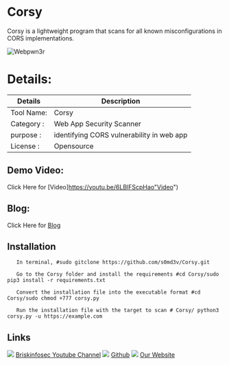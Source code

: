  Corsy
============
 Corsy is a lightweight program that scans for all known misconfigurations in CORS implementations.

![Webpwn3r](https://www.briskinfosec.com//assets/tooloftheday/Tool_Of_the_day_-_1.jpg)

Details:
============
|  Details | Description   |
| ------------ | ------------ |
|Tool Name:|  Corsy |
|Category :| Web App Security Scanner |
|purpose  :|  identifying CORS vulnerability in web app  |
|License  :| Opensource

Demo Video:
-----------------
Click Here for [Video]https://youtu.be/6LBlFScpHao"Video")

Blog: 
--------------
Click Here for [Blog](https://www.briskinfosec.com/tooloftheday/toolofthedaydetail/CORSY-Tool-Opensource-CORS-Web-Vulnerability-Scanner"Blog")

Installation
----------------

       In terminal, #sudo gitclone https://github.com/s0md3v/Corsy.git
       
       Go to the Corsy folder and install the requirements #cd Corsy/sudo pip3 install -r requirements.txt
       
       Convert the installation file into the executable format #cd Corsy/sudo chmod +777 corsy.py
       
       Run the installation file with the target to scan # Corsy/ python3 corsy.py -u https://example.com

Links
----------------
![ ](https://img.icons8.com/color/15/000000/youtube-play.png) [Briskinfosec Youtube Channel](https://www.youtube.com/channel/UCcPmqqYETcO_7-6p_uUsF1w "Briskinfosec Youtube Channel")
 ![ ](https://img.icons8.com/glyph-neue/15/000000/github.png) [Github](https://github.com/briskinfosec "Github") 
![ ](https://img.icons8.com/ios/15/000000/internet--v2.png) [Our Website](https://www.briskinfosec.com/ "Our Website")
